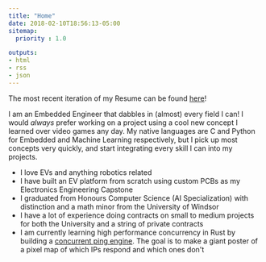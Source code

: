 ```yaml
---
title: "Home"
date: 2018-02-10T18:56:13-05:00
sitemap:
  priority : 1.0

outputs:
- html
- rss
- json
---
```


The most recent iteration of my Resume can be found [here](https://raw.githubusercontent.com/colefuerth/Resumes/main/resume.pdf)!

I am an Embedded Engineer that dabbles in (almost) every field I can! I would *always* prefer working on a project using a cool new concept I learned over video games any day. My native languages are C and Python for Embedded and Machine Learning respectively, but I pick up most concepts very quickly, and start integrating every skill I can into my projects.

- I love EVs and anything robotics related
- I have built an EV platform from scratch using custom PCBs as my Electronics Engineering Capstone
- I graduated from Honours Computer Science (AI Specialization) with distinction and a math minor from the University of Windsor
- I have a lot of experience doing contracts on small to medium projects for both the University and a string of private contracts
- I am currently learning high performance concurrency in Rust by building a [concurrent ping engine](https://github.com/colefuerth/wasping). The goal is to make a giant poster of a pixel map of which IPs respond and which ones don't
